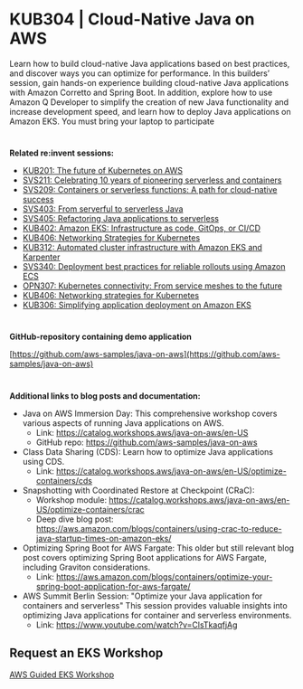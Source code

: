 # KUB304 | Cloud-Native Java on AWS
Learn how to build cloud-native Java applications based on best practices, and discover ways you can optimize for performance. In this builders’ session, gain hands-on experience building cloud-native Java applications with Amazon Corretto and Spring Boot. In addition, explore how to use Amazon Q Developer to simplify the creation of new Java functionality and increase development speed, and learn how to deploy Java applications on Amazon EKS. You must bring your laptop to participate
#
**Related re:invent sessions:**

* [KUB201: The future of Kubernetes on AWS](https://registration.awsevents.com/flow/awsevents/reinvent24/public/page/catalog?search=kub201&trk=direct)
* [SVS211: Celebrating 10 years of pioneering serverless and containers](https://registration.awsevents.com/flow/awsevents/reinvent24/public/page/catalog?search=SVS211&trk=direct)
* [SVS209: Containers or serverless functions: A path for cloud-native success](https://registration.awsevents.com/flow/awsevents/reinvent24/sessioncatalog/page/page?search=SVS209)
* [SVS403: From serverful to serverless Java](https://registration.awsevents.com/flow/awsevents/reinvent24/sessioncatalog/page/page?search=SVS403)
* [SVS405: Refactoring Java applications to serverless](https://registration.awsevents.com/flow/awsevents/reinvent24/public/page/catalog?search=SVS405&trk=direct)
* [KUB402: Amazon EKS: Infrastructure as code, GitOps, or CI/CD](https://registration.awsevents.com/flow/awsevents/reinvent24/public/page/catalog?search=kub402&trk=direct)
* [KUB406: Networking Strategies for Kubernetes](https://registration.awsevents.com/flow/awsevents/reinvent24/public/page/catalog?search=kub406&trk=direct)
* [KUB312: Automated cluster infrastructure with Amazon EKS and Karpenter](https://registration.awsevents.com/flow/awsevents/reinvent24/public/page/catalog?search=kub312)
* [SVS340: Deployment best practices for reliable rollouts using Amazon ECS](https://registration.awsevents.com/flow/awsevents/reinvent24/public/page/catalog?search=svs340&trk=direct)
* [OPN307: Kubernetes connectivity: From service meshes to the future](https://registration.awsevents.com/flow/awsevents/reinvent24/public/page/catalog?search=opn307&trk=direct)
* [KUB406: Networking strategies for Kubernetes](https://registration.awsevents.com/flow/awsevents/reinvent24/public/page/catalog?search=kub406&trk=direct)
* [KUB306: Simplifying application deployment on Amazon EKS](https://registration.awsevents.com/flow/awsevents/reinvent24/public/page/catalog?search=kub306)
#

**GitHub-repository containing demo application**

[https://github.com/aws-samples/java-on-aws](https://github.com/aws-samples/java-on-aws)
#
**Additional links to blog posts and documentation:**
* Java on AWS Immersion Day:
   This comprehensive workshop covers various aspects of running Java applications on AWS.
   * Link: https://catalog.workshops.aws/java-on-aws/en-US
   * GitHub repo: https://github.com/aws-samples/java-on-aws
* Class Data Sharing (CDS):
   Learn how to optimize Java applications using CDS.
   * Link: https://catalog.workshops.aws/java-on-aws/en-US/optimize-containers/cds
* Snapshotting with Coordinated Restore at Checkpoint (CRaC):
    * Workshop module: https://catalog.workshops.aws/java-on-aws/en-US/optimize-containers/crac
    * Deep dive blog post: https://aws.amazon.com/blogs/containers/using-crac-to-reduce-java-startup-times-on-amazon-eks/
* Optimizing Spring Boot for AWS Fargate:
   This older but still relevant blog post covers optimizing Spring Boot applications for AWS Fargate, including Graviton considerations.
   * Link: https://aws.amazon.com/blogs/containers/optimize-your-spring-boot-application-for-aws-fargate/
* AWS Summit Berlin Session:
   "Optimize your Java application for containers and serverless"
   This session provides valuable insights into optimizing Java applications for container and serverless environments.
   * Link: https://www.youtube.com/watch?v=ClsTkaqfjAg

## Request an EKS Workshop
[AWS Guided EKS Workshop](https://pages.awscloud.com/NAMER-other-PT-eks-workshop-2024-reg.html?trk=93273282-cba3-45ac-932f-841b45264eee&sc_channel=el)
